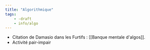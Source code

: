 ```yaml
---
title: "Algorithmique"
tags:
    - -draft
    - info/algo
---
```


* Citation de Damasio dans les Furtifs : [[Banque mentale d'algos]].
* Activité pair-impair
